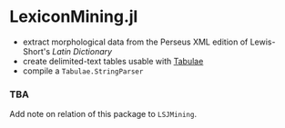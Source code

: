 # LexiconMining.jl

- extract morphological data from the Perseus XML edition of Lewis-Short's *Latin Dictionary*
- create delimited-text tables usable with [Tabulae](https://github.com/neelsmith/Tabulae.jl) 
- compile a `Tabulae.StringParser` 


### TBA

Add note on relation of this package to `LSJMining`.

